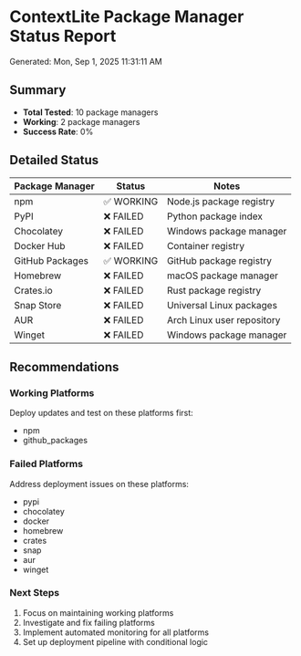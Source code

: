 # ContextLite Package Manager Status Report

Generated: Mon, Sep  1, 2025 11:31:11 AM

## Summary
- **Total Tested**: 10 package managers
- **Working**: 2 package managers  
- **Success Rate**: 0%

## Detailed Status

| Package Manager | Status | Notes |
|-----------------|--------|-------|
| npm | ✅ WORKING | Node.js package registry |
| PyPI | ❌ FAILED | Python package index |
| Chocolatey | ❌ FAILED | Windows package manager |
| Docker Hub | ❌ FAILED | Container registry |
| GitHub Packages | ✅ WORKING | GitHub package registry |
| Homebrew | ❌ FAILED | macOS package manager |
| Crates.io | ❌ FAILED | Rust package registry |
| Snap Store | ❌ FAILED | Universal Linux packages |
| AUR | ❌ FAILED | Arch Linux user repository |
| Winget | ❌ FAILED | Windows package manager |

## Recommendations

### Working Platforms
Deploy updates and test on these platforms first:

- npm
- github_packages

### Failed Platforms  
Address deployment issues on these platforms:

- pypi
- chocolatey
- docker
- homebrew
- crates
- snap
- aur
- winget

### Next Steps
1. Focus on maintaining working platforms
2. Investigate and fix failing platforms
3. Implement automated monitoring for all platforms
4. Set up deployment pipeline with conditional logic

